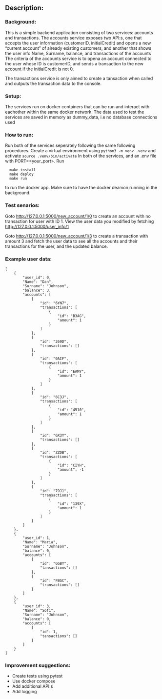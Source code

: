 
## Description: 

### Background:
  This is a simple backend application consisting of two services: accounts and transactions. 
  The accounts service exposes two API:s, one that accepts the user information (customerID, initialCredit)
  and opens a new “current account” of already existing customers, and another that shows the user info Name, Surname, balance,
  and transactions of the accounts
  The criteria of the accounts service is to opena an account connected to the user whose ID is customerID, and sends a transaction to
  the new account if the initialCredit is not 0.
  
  The transactions service is only aimed to create a tansaction when called and outputs the transaction data to the console.

### Setup:
  The services run on docker containers that can be run and interact with eachother within the same docker network. 
  The data used to test the services are saved in memory as dummy_data, i.e no database connections used
  

### How to run: 
  Run both of the services seperately following the same following procedures. 
  Create a virtual environment using ```python3 -m venv .venv``` and activate ```source .venv/bin/activate```
  In both of the services, and an .env file with PORT=<your_port>.
  Run 
  ```
    make install
    make deploy
    make run
  ```
  to run the docker app. Make sure to have the docker deamon running in the background.

### Test senarios:
  Goto http://127.0.0.1:5000/new_account/1/0 to create an account with no transaction for user with ID 1.
  View the user data you modified by fetching http://127.0.0.1:5000/user_info/1

  Goto http://127.0.0.1:5000/new_account/1/3 to create a transaction with amount 3 and fetch the user data 
  to see all the accounts and their transactions for the user, and the updated balance.

### Example user data:
```
[
    {
        "user_id": 0,
        "Name": "Dan",
        "Surname": "Johnson",
        "balance": 3,
        "accounts": [
            {
                "id": "6YN7",
                "transactions": [
                    {
                        "id": "B3AG",
                        "amount": 1
                    }
                ]
            },
            {
                "id": "269D",
                "transactions": []
            },
            {
                "id": "0AIF",
                "transactions": [
                    {
                        "id": "EAMY",
                        "amount": 1
                    }
                ]
            },
            {
                "id": "6C3J",
                "transactions": [
                    {
                        "id": "4510",
                        "amount": 1
                    }
                ]
            },
            {
                "id": "GX3Y",
                "transactions": []
            },
            {
                "id": "ZZDB",
                "transactions": [
                    {
                        "id": "CIYH",
                        "amount": -1
                    }
                ]
            },
            {
                "id": "79J1",
                "transactions": [
                    {
                        "id": "139X",
                        "amount": 1
                    }
                ]
            }
        ]
    },
    {
        "user_id": 1,
        "Name": "Maria",
        "Surname": "Johnson",
        "balance": 0,
        "accounts": [
            {
                "id": "GGBY",
                "tansactions": []
            },
            {
                "id": "FBGC",
                "transactions": []
            }
        ]
    },
    {
        "user_id": 3,
        "Name": "Sofi",
        "Surname": "Johnson",
        "balance": 0,
        "accounts": [
            {
                "id": 1,
                "tansactions": []
            }
        ]
    }
]
```

### Improvement suggestions:
  * Create tests using pytest
  * Use docker compose
  * Add additional API:s
  * Add logging  
